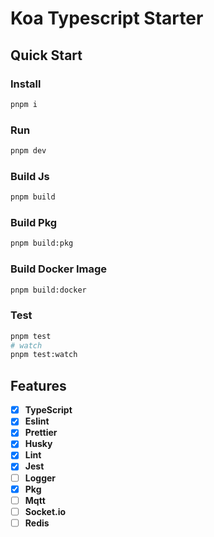 # Koa Typescript Starter

## Quick Start

### Install

```bash
pnpm i
```

### Run

```bash
pnpm dev
```

### Build Js

```bash
pnpm build
```

### Build Pkg

```bash
pnpm build:pkg
```

### Build Docker Image

```bash
pnpm build:docker
```

### Test

```bash
pnpm test
# watch
pnpm test:watch
```

## Features

- [x] **TypeScript**
- [x] **Eslint**
- [x] **Prettier**
- [x] **Husky**
- [x] **Lint**
- [x] **Jest**
- [ ] **Logger**
- [x] **Pkg**
- [ ] **Mqtt**
- [ ] **Socket.io**
- [ ] **Redis**
